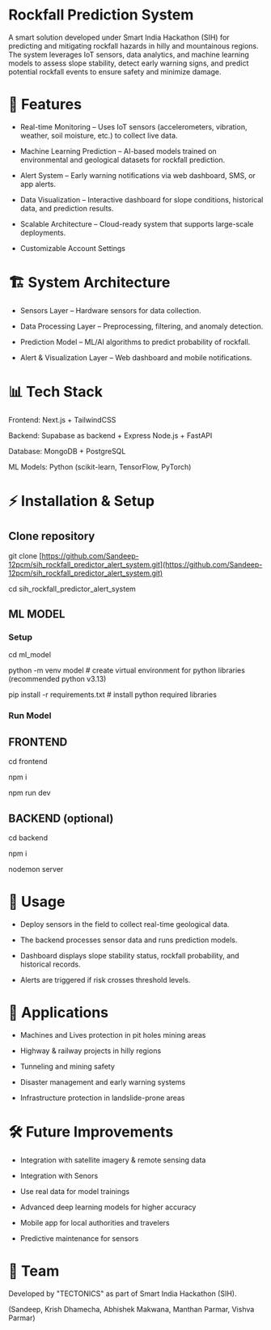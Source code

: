 # Rockfall Prediction System

A smart solution developed under Smart India Hackathon (SIH) for predicting and mitigating rockfall hazards in hilly and mountainous regions. The system leverages IoT sensors, data analytics, and machine learning models to assess slope stability, detect early warning signs, and predict potential rockfall events to ensure safety and minimize damage.

# 🚀 Features

- Real-time Monitoring – Uses IoT sensors (accelerometers, vibration, weather, soil moisture, etc.) to collect live data.

- Machine Learning Prediction – AI-based models trained on environmental and geological datasets for rockfall prediction.

- Alert System – Early warning notifications via web dashboard, SMS, or app alerts.

- Data Visualization – Interactive dashboard for slope conditions, historical data, and prediction results.

- Scalable Architecture – Cloud-ready system that supports large-scale deployments.

- Customizable Account Settings

# 🏗️ System Architecture

- Sensors Layer – Hardware sensors for data collection.

- Data Processing Layer – Preprocessing, filtering, and anomaly detection.

- Prediction Model – ML/AI algorithms to predict probability of rockfall.

- Alert & Visualization Layer – Web dashboard and mobile notifications.

# 📊 Tech Stack

Frontend: Next.js + TailwindCSS

Backend: Supabase as backend + Express Node.js + FastAPI 

Database: MongoDB + PostgreSQL

ML Models: Python (scikit-learn, TensorFlow, PyTorch)

# ⚡ Installation & Setup

## Clone repository
git clone [https://github.com/Sandeep-12pcm/sih_rockfall_predictor_alert_system.git](https://github.com/Sandeep-12pcm/sih_rockfall_predictor_alert_system.git)

cd sih_rockfall_predictor_alert_system

## ML MODEL

### Setup

cd ml_model

python -m venv model # create virtual environment for python libraries (recommended python v3.13)

pip install -r requirements.txt # install python required libraries

### Run Model


## FRONTEND

cd frontend

npm i

npm run dev

## BACKEND (optional)

cd backend

npm i

nodemon server

# 📌 Usage

- Deploy sensors in the field to collect real-time geological data.

- The backend processes sensor data and runs prediction models.

- Dashboard displays slope stability status, rockfall probability, and historical records.

- Alerts are triggered if risk crosses threshold levels.

# 🎯 Applications

- Machines and Lives protection in pit holes mining areas

- Highway & railway projects in hilly regions

- Tunneling and mining safety

- Disaster management and early warning systems

- Infrastructure protection in landslide-prone areas

# 🛠️ Future Improvements

- Integration with satellite imagery & remote sensing data

- Integration with Senors

- Use real data for model trainings

- Advanced deep learning models for higher accuracy

- Mobile app for local authorities and travelers

- Predictive maintenance for sensors

# 👥 Team

Developed by "TECTONICS" as part of Smart India Hackathon (SIH).

(Sandeep, Krish Dhamecha, Abhishek Makwana, Manthan Parmar, Vishva Parmar)

